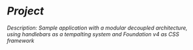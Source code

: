 # _Project_

_Description: Sample application with a modular decoupled architecture, using handlebars as a tempalting system and Foundation v4 as CSS framework_

